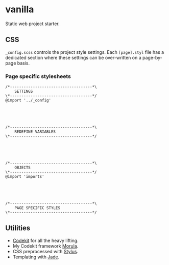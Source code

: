 # vanilla

Static web project starter.

## CSS

`_config.scss` controls the project style settings. Each `[page].styl` file has a dedicated section where these settings can be over-written on a page-by-page basis.

### Page specific stylesheets

    /*------------------------------------*\
        SETTINGS
    \*------------------------------------*/
    @import '../_config'





    /*------------------------------------*\
        REDEFINE VARIABLES
    \*------------------------------------*/





    /*------------------------------------*\
        OBJECTS
    \*------------------------------------*/
    @import 'imports'





    /*------------------------------------*\
        PAGE SPECIFIC STYLES
    \*------------------------------------*/

## Utilities

* [Codekit](http://incident57.com/codekit/) for all the heavy lifting.
* My Codekit framework [Morula](https://github.com/inriverie/morula).
* CSS preprocessed with [Stylus](http://learnboost.github.io/stylus/).
* Templating with [Jade](http://jade-lang.com/).